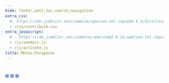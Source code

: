 ```yaml
---
hide: footer,edit,toc,search,navigation
extra_css:
  #- https://cdn.jsdelivr.net/combine/npm/vue-tel-input@5.6.2/dist/css/component.min.css,npm/vue-tel-input@5.6.2/dist/css/sprite.min.css
  - /css/contribute.css
extra_javascript:
  # - https://cdn.jsdelivr.net/combine/npm/vue@2.6.14,npm/vue-tel-input@5.6.2/dist/vue-tel-input.umd.min.js,npm/vue-resource@1.5.3/dist/vue-resource.min.js
  - /js/vendors.js
  - /js/activate.js
title: Meteo-Parapente
---
```

<h1></h1>
<script>
  const mp_form_locale = {
    locale: 'it',
    fullname: `Cognome e Nome`,
    company: `Azienda<small>(opzionale)</small>`,
    address: `Indirizzo`,
    city: `Città`,
    country: `Paese`,
    submit: `Inviare ►`,
    need_help: `Hai bisogno di aiuto?`,
    email_us: `Scrivi un'email a <strong>support@meteo-parapente.com</strong>`,
    error_request: `Errore: impossibile raggiungere il server. Controlla la tua connessione e riprova.`,
    error_missing_params: `<p>ERROR: Token non valido o scaduto.</p><p>Se hai già attivato il tuo accesso e ricevuto la fattura via email, puoi ignorare questo messaggio.</p><p>In caso contrario, contatta support@meteo-parapente.com e invia le seguenti informazioni :</p>`,
    form_input_error: `Compila il modulo`,
    thank_you: `Grazie!`,
    access_activated: `Il tuo accesso è attivato.`,
    download_invoice: `Si prega di scaricare la fattura per il tuo archivio:`,
    invoice: `🧾 Fattura`,
    enjoy: `Ora puoi chiudere questa pagina e andare a goderti Meteo-Parapente.`,
    might_login: `Quando Meteo-Parapente ti chiede di <i>login o entrare nel club</i>, clicca su <i>Sono già un collaboratore</i> e inserisci il tuo codice di accesso.`,
    last_step: `Un ultimo passo...`,
    enter_address: `Per attivare il tuo codice d'accesso, inserisci il tuo indirizzo.`,
    address_privacy: `Ci è richiesto dalla legge di raccogliere il tuo indirizzo per le registrazioni contabili. Non lo usiamo per nessun altro scopo. Puoi leggere la nostra <a href="/it/privacy/" target="_blank">politica sulla riservatezza</a>.`,
    wait_bank: `In attesa che la banca elabori il pagamento...`,
    error_bank: `Qualcosa di strano. La banca impiega troppo tempo per elaborare il pagamento. Contatta support@meteo-parapente.com e invia le seguenti informazioni :`,
    close: `Chiudi`,
    go_to_mp: `Vai a Meteo-Parapente`,
    login: `Login`,
    password: `Password`,
    here_is_code: `Qui c'è il tuo codice. Non perderlo!`
  };
</script>
<div id="app">
  <p v-if="!ready"><img src="/img/load.gif" class="loading" alt="⏳ loading, please wait..." /></p>
</div>